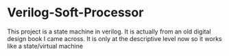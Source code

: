 # Verilog-Soft-Processor

This project is a state machine in verilog. It is actually from an old digital design book I came across. It is only at the descriptive level now so it works like a state/virtual machine
